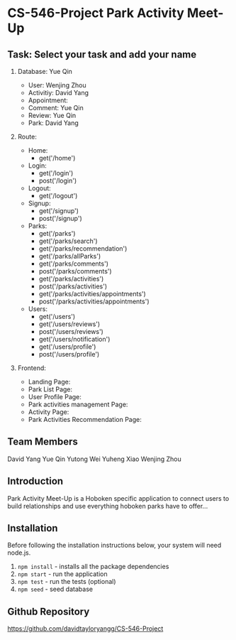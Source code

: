 # CS-546-Project Park Activity Meet-Up

## Task: Select your task and add your name

1. Database: Yue Qin
   - User: Wenjing Zhou
   - Activitiy: David Yang
   - Appointment:
   - Comment: Yue Qin
   - Review: Yue Qin
   - Park: David Yang
2. Route:
   - Home:
     - get('/home')
   - Login:
     - get('/login')
     - post('/login')
   - Logout:
     - get('/logout')
   - Signup:
     - get('/signup')
     - post('/signup')
   - Parks:
     - get('/parks')
     - get('/parks/search')
     - get('/parks/recommendation')
     - get('/parks/allParks')
     - get('/parks/comments')
     - post('/parks/comments')
     - get('/parks/activities')
     - post('/parks/activities')
     - get('/parks/activities/appointments')
     - post('/parks/activities/appointments')
   - Users:
     - get('/users')
     - get('/users/reviews')
     - post('/users/reviews')
     - get('/users/notification')
     - get('/users/profile')
     - post('/users/profile')

3. Frontend:
   - Landing Page:
   - Park List Page:
   - User Profile Page:
   - Park activities management Page:
   - Activity Page:
   - Park Activities Recommendation Page:

## Team Members

David Yang
Yue Qin
Yutong Wei
Yuheng Xiao
Wenjing Zhou

## Introduction

Park Activity Meet-Up is a Hoboken specific application to connect users to build relationships and use everything hoboken parks have to offer...

## Installation

Before following the installation instructions below, your system will need node.js.

1. `npm install` - installs all the package dependencies
2. `npm start` - run the application
3. `npm test` - run the tests (optional)
4. `npm seed` - seed database

## Github Repository

https://github.com/davidtayloryangg/CS-546-Project
